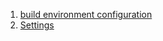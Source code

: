  1. [build environment configuration](https://docs.gradle.org/current/userguide/build_environment.html)
 2. [Settings](https://docs.gradle.org/current/dsl/org.gradle.api.initialization.Settings.html)
